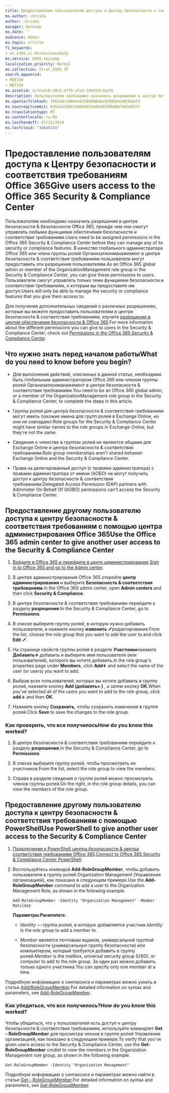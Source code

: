 ```yaml
---
title: Предоставление пользователям доступа к Центру безопасности и соответствия требованиям Office 365
ms.author: chrisda
author: chrisda
manager: dansimp
ms.date: ''
audience: Admin
ms.topic: article
f1_keywords:
- ms.o365.cc.PermissionsHelp
ms.service: O365-seccomp
localization_priority: Normal
ms.collection: Strat_O365_IP
search.appverid:
- MOE150
- MET150
ms.assetid: 2cfce2c8-20c5-47f9-afc4-24b059c1bd76
description: Пользователям необходимо назначить разрешения в центре безопасности & безопасности Office 365, прежде чем они смогут управлять любыми функциями обеспечения безопасности и соответствия требованиям.
ms.openlocfilehash: 7963a8c3db64e83566960abe9298b9a2d636ae53
ms.sourcegitcommit: 6302a43d947a908dd10a8e40550b806f491692fc
ms.translationtype: MT
ms.contentlocale: ru-RU
ms.lasthandoff: 07/13/2019
ms.locfileid: "35645124"
---
```

# <a name="give-users-access-to-the-office-365-security--compliance-center"></a><span data-ttu-id="93506-103">Предоставление пользователям доступа к Центру безопасности и соответствия требованиям Office 365</span><span class="sxs-lookup"><span data-stu-id="93506-103">Give users access to the Office 365 Security & Compliance Center</span></span>

<span data-ttu-id="93506-104">Пользователям необходимо назначить разрешения в центре безопасности & безопасности Office 365, прежде чем они смогут управлять любыми функциями обеспечения безопасности и соответствия требованиям.</span><span class="sxs-lookup"><span data-stu-id="93506-104">Users need to be assigned permissions in the Office 365 Security & Compliance Center before they can manage any of its security or compliance features.</span></span> <span data-ttu-id="93506-105">В качестве глобального администратора Office 365 или члена группы ролей Организатионманажемент в центре безопасности & соответствия требованиям пользователи могут предоставить эти разрешения пользователям.</span><span class="sxs-lookup"><span data-stu-id="93506-105">As an Office 365 global admin or member of the OrganizationManagement role group in the Security & Compliance Center, you can give these permissions to users.</span></span> <span data-ttu-id="93506-106">Пользователи смогут управлять только теми функциями безопасности и соответствия требованиям, к которым вы предоставите им доступ.</span><span class="sxs-lookup"><span data-stu-id="93506-106">Users will only be able to manage the security or compliance features that you give them access to.</span></span> 
  
<span data-ttu-id="93506-107">Для получения дополнительных сведений о различных разрешениях, которые вы можете предоставить пользователям в центре безопасности & соответствия требованиям, изучите [разрешения в центре обеспечения безопасности & Office 365](permissions-in-the-security-and-compliance-center.md).</span><span class="sxs-lookup"><span data-stu-id="93506-107">For more information about the different permissions you can give to users in the Security & Compliance Center, check out [Permissions in the Office 365 Security & Compliance Center](permissions-in-the-security-and-compliance-center.md).</span></span>
  
## <a name="what-do-you-need-to-know-before-you-begin"></a><span data-ttu-id="93506-108">Что нужно знать перед началом работы</span><span class="sxs-lookup"><span data-stu-id="93506-108">What do you need to know before you begin?</span></span>

- <span data-ttu-id="93506-109">Для выполнения действий, описанных в данной статье, необходимо быть глобальным администратором Office 365 или членом группы ролей Организатионманажемент в центре безопасности & соответствия требованиям.</span><span class="sxs-lookup"><span data-stu-id="93506-109">You need to be an Office 365 global admin, or a member of the OrganizationManagement role group in the Security & Compliance Center, to complete the steps in this article.</span></span>

- <span data-ttu-id="93506-110">Группы ролей для центра безопасности & соответствия требованиям могут иметь похожие имена для групп ролей в Exchange Online, но они не совпадают.</span><span class="sxs-lookup"><span data-stu-id="93506-110">Role groups for the Security & Compliance Center might have similar names to the role groups in Exchange Online, but they're not the same.</span></span>

- <span data-ttu-id="93506-111">Сведения о членстве в группах ролей не являются общими для Exchange Online и центра безопасности & соответствия требованиям.</span><span class="sxs-lookup"><span data-stu-id="93506-111">Role group memberships aren't shared between Exchange Online and the Security & Compliance Center.</span></span>

- <span data-ttu-id="93506-112">Права на делегированный доступ (с правами администратора) с правами администратора от имени (АОБО) не могут получить доступ к центру безопасности & соответствия требованиям.</span><span class="sxs-lookup"><span data-stu-id="93506-112">Delegated Access Permission (DAP) partners with Administer On Behalf Of (AOBO) permissions can't access the Security & Compliance Center.</span></span>

## <a name="use-the-office-365-admin-center-to-give-another-user-access-to-the-security--compliance-center"></a><span data-ttu-id="93506-113">Предоставление другому пользователю доступа к центру безопасности & соответствия требованиям с помощью центра администрирования Office 365</span><span class="sxs-lookup"><span data-stu-id="93506-113">Use the Office 365 admin center to give another user access to the Security & Compliance Center</span></span>

1. <span data-ttu-id="93506-114">[Войдите в Office 365 и перейдите в центр администрирования](https://go.microsoft.com/fwlink/p/?LinkId=525275).</span><span class="sxs-lookup"><span data-stu-id="93506-114">[Sign in to Office 365 and go to the Admin center](https://go.microsoft.com/fwlink/p/?LinkId=525275).</span></span>

2. <span data-ttu-id="93506-115">В центре администрирования Office 365 откройте **центр администрирования** и выберите **Безопасность & соответствия требованиям**.</span><span class="sxs-lookup"><span data-stu-id="93506-115">In the Office 365 admin center, open **Admin centers** and then click **Security & Compliance**.</span></span>

3. <span data-ttu-id="93506-116">В центре безопасности & соответствия требованиям перейдите к разделу **разрешения**.</span><span class="sxs-lookup"><span data-stu-id="93506-116">In the Security & Compliance Center, go to **Permissions**.</span></span>

4. <span data-ttu-id="93506-117">В списке выберите группу ролей, в которую нужно добавить пользователя, и нажмите кнопку **изменить** ![значок](media/O365-MDM-CreatePolicy-EditIcon.gif)редактирования.</span><span class="sxs-lookup"><span data-stu-id="93506-117">From the list, choose the role group that you want to add the user to and click **Edit** ![Edit icon](media/O365-MDM-CreatePolicy-EditIcon.gif).</span></span>

5. <span data-ttu-id="93506-118">На странице свойств группы ролей в разделе **Участники**нажмите **Добавить**![значок](media/ITPro-EAC-AddIcon.gif) добавить и выберите имя пользователя (или пользователей), которого вы хотите добавить.</span><span class="sxs-lookup"><span data-stu-id="93506-118">In the role group's properties page under **Members**, click **Add**![Add Icon](media/ITPro-EAC-AddIcon.gif) and select the name of the user (or users) you want to add.</span></span>

6. <span data-ttu-id="93506-119">Выбрав всех пользователей, которых вы хотите добавить в группу ролей, нажмите кнопку **Add (добавить\> )** , а затем кнопку **ОК**.</span><span class="sxs-lookup"><span data-stu-id="93506-119">When you've selected all of the users you want to add to the role group, click **add-\>** and then **OK**.</span></span>

7. <span data-ttu-id="93506-120">Нажмите кнопку **Сохранить**, чтобы сохранить изменения в группе ролей.</span><span class="sxs-lookup"><span data-stu-id="93506-120">Click **Save** to save the changes to the role group.</span></span>

### <a name="how-do-you-know-this-worked"></a><span data-ttu-id="93506-121">Как проверить, что все получилось</span><span class="sxs-lookup"><span data-stu-id="93506-121">How do you know this worked?</span></span>

1. <span data-ttu-id="93506-122">В центре безопасности & соответствия требованиям перейдите к разделу **разрешения**.</span><span class="sxs-lookup"><span data-stu-id="93506-122">In the Security & Compliance Center, go to **Permissions**.</span></span>

2. <span data-ttu-id="93506-123">В списке выберите группу ролей, чтобы просмотреть ее участников.</span><span class="sxs-lookup"><span data-stu-id="93506-123">From the list, select the role group to view the members.</span></span>

3. <span data-ttu-id="93506-124">Справа в разделе сведения о группе ролей можно просмотреть членов группы ролей.</span><span class="sxs-lookup"><span data-stu-id="93506-124">On the right, in the role group details, you can view the members of the role group.</span></span>

## <a name="use-powershell-to-give-another-user-access-to-the-security--compliance-center"></a><span data-ttu-id="93506-125">Предоставление другому пользователю доступа к центру безопасности & соответствия требованиям с помощью PowerShell</span><span class="sxs-lookup"><span data-stu-id="93506-125">Use PowerShell to give another user access to the Security & Compliance Center</span></span>

1. <span data-ttu-id="93506-126">[Подключение к PowerShell центра безопасности & центра соответствия требованиям Office 365](https://docs.microsoft.com/en-us/powershell/exchange/office-365-scc/connect-to-scc-powershell/connect-to-scc-powershell?view=exchange-ps).</span><span class="sxs-lookup"><span data-stu-id="93506-126">[Connect to Office 365 Security & Compliance Center PowerShell](https://docs.microsoft.com/en-us/powershell/exchange/office-365-scc/connect-to-scc-powershell/connect-to-scc-powershell?view=exchange-ps).</span></span>

2. <span data-ttu-id="93506-127">Воспользуйтесь командой **Add-RoleGroupMember**, чтобы добавить пользователя в группу ролей Organization Management (Управление организацией), как показано в следующем примере.</span><span class="sxs-lookup"><span data-stu-id="93506-127">Use the **Add-RoleGroupMember** command to add a user to the Organization Management Role, as shown in the following example.</span></span>

   ```
   Add-RoleGroupMember -Identity "Organization Management" -Member MatildaS
   ```

   <span data-ttu-id="93506-128">**Параметры**:</span><span class="sxs-lookup"><span data-stu-id="93506-128">**Parameters**:</span></span>
  
   - <span data-ttu-id="93506-129">_Identity_ — группа ролей, в которую добавляется участник.</span><span class="sxs-lookup"><span data-stu-id="93506-129">_Identity_ is the role group to add a member to.</span></span>

   - <span data-ttu-id="93506-130">_Member_ является почтовым ящиком, универсальной группой безопасности (универсальную группу безопасности) или компьютером, который требуется добавить в группу ролей.</span><span class="sxs-lookup"><span data-stu-id="93506-130">_Member_ is the mailbox, universal security group (USG), or computer to add to the role group.</span></span> <span data-ttu-id="93506-131">За один раз можно добавить только одного участника.</span><span class="sxs-lookup"><span data-stu-id="93506-131">You can specify only one member at a time.</span></span>

<span data-ttu-id="93506-132">Подробную информацию о синтаксисе и параметрах можно узнать в статье [Add/RoleGroupMember](https://go.microsoft.com/fwlink/p/?LinkId=510859).</span><span class="sxs-lookup"><span data-stu-id="93506-132">For detailed information on syntax and parameters, see [Add-RoleGroupMember](https://go.microsoft.com/fwlink/p/?LinkId=510859).</span></span>
  
### <a name="how-do-you-know-this-worked"></a><span data-ttu-id="93506-133">Как убедиться, что все получилось?</span><span class="sxs-lookup"><span data-stu-id="93506-133">How do you know this worked?</span></span>

<span data-ttu-id="93506-134">Чтобы убедиться, что у пользователей есть доступ к центру безопасности & соответствия требованиям, используйте командлет **Get – RoleGroupMember** для просмотра членов в группе ролей Управление организацией, как показано в следующем примере.</span><span class="sxs-lookup"><span data-stu-id="93506-134">To verify that you've given users access to the Security & Compliance Center, use the **Get-RoleGroupMember** cmdlet to view the members in the Organization Management role group, as shown in the following example.</span></span>
  
```
Get-RoleGroupMember -Identity "Organization Management"
```

<span data-ttu-id="93506-135">Подробную информацию о синтаксисе и параметрах можно найти в статье [Get – RoleGroupMember](https://go.microsoft.com/fwlink/p/?LinkId=510860).</span><span class="sxs-lookup"><span data-stu-id="93506-135">For detailed information on syntax and parameters, see [Get-RoleGroupMember](https://go.microsoft.com/fwlink/p/?LinkId=510860).</span></span>
